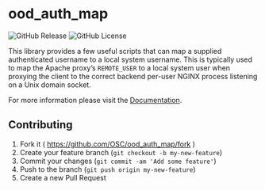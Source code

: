 # ood_auth_map

![GitHub Release](https://img.shields.io/github/release/osc/ood_auth_map.svg)
![GitHub License](https://img.shields.io/github/license/osc/ood_auth_map.svg)

This library provides a few useful scripts that can map a supplied
authenticated username to a local system username. This is typically used to
map the Apache proxy’s `REMOTE_USER` to a local system user when proxying the
client to the correct backend per-user NGINX process listening on a Unix domain
socket.

For more information please visit the
[Documentation](https://osc.github.io/ood-documentation/master/infrastructure/ood-auth-map.html).

## Contributing

1. Fork it ( https://github.com/OSC/ood_auth_map/fork )
2. Create your feature branch (`git checkout -b my-new-feature`)
3. Commit your changes (`git commit -am 'Add some feature'`)
4. Push to the branch (`git push origin my-new-feature`)
5. Create a new Pull Request
